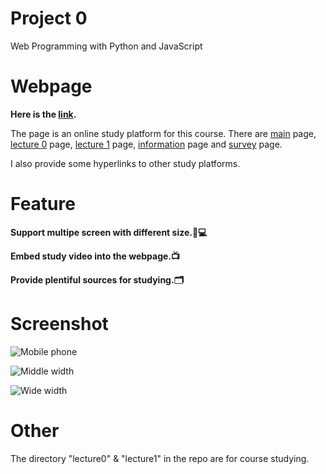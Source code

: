# Project 0

Web Programming with Python and JavaScript

# Webpage

**Here is the [link](https://eswzy.github.io/project0-ESWZY/index.html).**

The page is an online study platform for this course. There are [main](https://eswzy.github.io/project0-ESWZY/index.html) page, [lecture 0](https://eswzy.github.io/project0-ESWZY/lecture0.html) page, [lecture 1](https://eswzy.github.io/project0-ESWZY/lecture1.html) page, [information](https://eswzy.github.io/project0-ESWZY/info.html) page and [survey](https://eswzy.github.io/project0-ESWZY/survey.html) page.

I also provide some hyperlinks to other study platforms.

# Feature

**Support multipe screen with different size.📱💻**

**Embed study video into the webpage.📺**

**Provide plentiful sources for studying.🗂️**

# Screenshot

![Mobile phone](https://eswzy.github.io/project0-ESWZY/1.png) 

![Middle width](https://eswzy.github.io/project0-ESWZY/2.png)

![Wide width](https://eswzy.github.io/project0-ESWZY/3.png) 

# Other
 
The directory "lecture0" & "lecture1" in the repo are for course studying.
